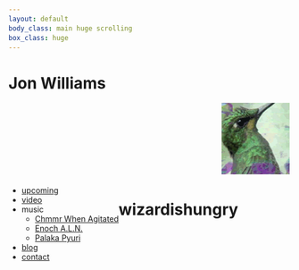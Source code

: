 ```yaml
---
layout: default 
body_class: main huge scrolling
box_class: huge
---
```

<h1>Jon Williams</h1>

<marquee>
<img src="include/hummingbird.gif">
<img src="include/hummingbird.gif">
<img src="include/hummingbird.gif">
<img src="include/hummingbird.gif">
<img src="include/hummingbird.gif">
<img src="include/hummingbird.gif">
<img src="include/hummingbird.gif">
<img src="include/hummingbird.gif">
<img src="include/hummingbird.gif">
<img src="include/hummingbird.gif">
<img src="include/hummingbird.gif">
<img src="include/hummingbird.gif">
<img src="include/hummingbird.gif">
<img src="include/hummingbird.gif">
<img src="include/hummingbird.gif">
<img src="include/hummingbird.gif">
<img src="include/hummingbird.gif">
<img src="include/hummingbird.gif">
<img src="include/hummingbird.gif">
<img src="include/hummingbird.gif">
<img src="include/hummingbird.gif">
</marquee>
<a name="info"></a>
<ul style="float:left" class="root">
  <li><a class="upcoming" href="upcoming.html">upcoming</a></li>

  <li><a class="video" href="media.html">video</a></li>

  <li>music
    <ul class="less">
        <li><a href="http://chmmrwhenagitated.com/">Chmmr When Agitated</a></li>
        <li><a href="http://soundcloud.com/enoch-aln">Enoch A.L.N.</a></li>
        <li class="less"><a href="http://soundcloud.com/wizardishungry/palaka-pyuri-crest-jewel-mix">Palaka Pyuri</a></li>
    </ul>
  </li>

  <li><a class="blog" href="http://jonwillia.ms/">blog</a></li>

  <li><a class="contact" href="mailto:jon@wizardishungry.com">contact</a></li>

</ul>
<!--
<br clear="all">
<div></div>
-->
<h1>wizardishungry</h1>
